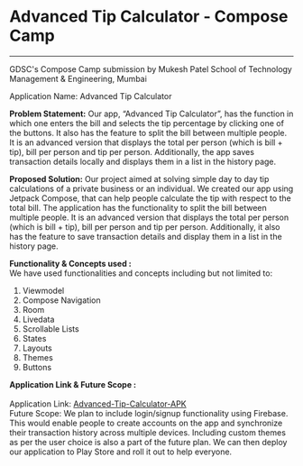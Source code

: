 # Advanced Tip Calculator - Compose Camp

---

GDSC's Compose Camp submission by Mukesh Patel School of Technology Management &amp; Engineering, Mumbai

Application Name: Advanced Tip Calculator

<b> Problem Statement:</b>
Our app, “Advanced Tip Calculator”, has the function in which one enters the bill and selects the tip percentage by clicking one of the buttons. It also has the feature to split the bill between multiple people. It is an advanced version that displays the total per person (which is bill + tip), bill per person and tip per person. Additionally, the app saves transaction details locally and displays them in a list in the history page.
<br>

<b> Proposed Solution:</b>
Our project aimed at solving simple day to day tip calculations of a private business or an individual. We created our app using Jetpack Compose, that can help people calculate the tip with respect to the total bill. The application has the functionality to split the bill between multiple people. It is an advanced version that displays the total per person (which is bill + tip), bill per person and tip per person. Additionally, it also has the feature to save transaction details and display them in a list in the history page.
<br>

<b> Functionality & Concepts used : </b> <br>
We have used functionalities and concepts including but not limited to:
1) Viewmodel
2) Compose Navigation
3) Room
4) Livedata
5) Scrollable Lists
6) States
7) Layouts
8) Themes
9) Buttons

<b> Application Link & Future Scope : </b>
<br> <br>
Application Link: [Advanced-Tip-Calculator-APK](https://drive.google.com/file/d/1xXJanxT2mpZADDUg8TgvABaruUFiTpfz/view?usp=sharing)
<br>
Future Scope: We plan to include login/signup functionality using Firebase. This would enable people to create accounts on the app and synchronize their transaction history across multiple devices. Including custom themes as per the user choice is also a part of the future plan. We can then deploy our application to Play Store and roll it out to help everyone.